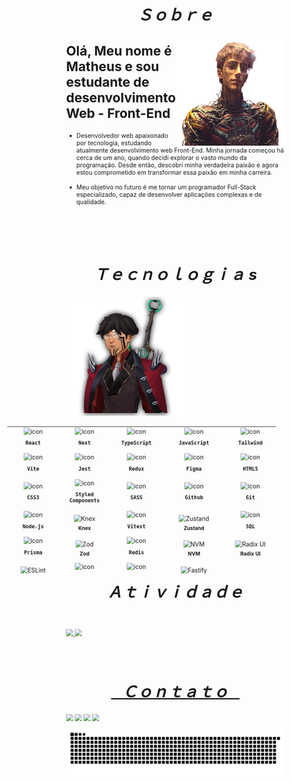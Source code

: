 

<div align="center">
  <h2 align="center" style="font-size:35px;">&ensp; <i>Ｓｏｂｒｅ</i> &ensp;</h2>

  <img align="right" width="250px" height="250px" src="./images/cyber-punk.png">
  <h2 align="left" style='font-size:30px;'>Olá, Meu nome é Matheus e sou estudante de desenvolvimento Web - Front-End</h2>

  <ul align="left">
    <li>Desenvolvedor web apaixonado por tecnologia, estudando atualmente desenvolvimento web Front-End. Minha jornada começou há cerca de um ano, quando decidi explorar o vasto mundo da programação. Desde então, descobri minha verdadeira paixão e agora estou comprometido em transformar essa paixão em minha carreira.</li>
    <br>
    <li>Meu objetivo no futuro é me tornar um programador Full-Stack especializado, capaz de desenvolver aplicações complexas e de qualidade.</li>
  </ul>
  <br><br><br><br>
</div>


  <h2 align="center" style="font-size:35px;">&ensp; <i>Ｔｅｃｎｏｌｏｇｉａ s</i> &ensp;</h2>

  <img align="left" height="275px" width="275px" alt="" src="./images/avatar.png" />

  <table align="right" height="350px" width="275px" style="width: 650px; padding: 10px 0px 10px 10px;  list-style:none;">
 <tr>
  <td align="center">
    <img src="https://skillicons.dev/icons?i=react" width="40px" alt=" icon"/><br>
    <sub><b><pre>React</pre></b></sub>
  </td>
  <td align="center">
    <img src="https://skillicons.dev/icons?i=next" width="40px" alt=" icon"/><br>
    <sub><b><pre>Next</pre></b></sub>
  </td>
  <td align="center">
    <img src="https://skillicons.dev/icons?i=typescript" width="40px" alt=" icon"/><br>
    <sub><b><pre>TypeScript</pre></b></sub>
  </td>
  <td align="center">
    <img src="https://skillicons.dev/icons?i=javascript" width="40px" alt=" icon"/><br>
    <sub><b><pre>JavaScript</pre></b></sub>
  </td>
  <td align="center">
    <img src="https://skillicons.dev/icons?i=tailwind" width="40px" alt=" icon"/><br>
    <sub><b><pre>Tailwind</pre></b></sub>
  </td>
</tr>
<tr>
  <td align="center">
    <img src="https://skillicons.dev/icons?i=vite" width="40px" alt=" icon"/><br>
    <sub><b><pre>Vite</pre></b></sub>
  </td>
  <td align="center">
    <img src="https://skillicons.dev/icons?i=jest" width="40px" alt=" icon"/><br>
    <sub><b><pre>Jest</pre></b></sub>
  </td>
  <td align="center">
    <img src="https://skillicons.dev/icons?i=redux" width="40px" alt=" icon"/><br>
    <sub><b><pre>Redux</pre></b></sub>
  </td>
  <td align="center">
    <img src="https://skillicons.dev/icons?i=figma" width="40px" alt=" icon"/><br>
    <sub><b><pre>Figma</pre></b></sub>
  </td>
  <td align="center">
    <img src="https://skillicons.dev/icons?i=html" width="40px" alt=" icon"/><br>
    <sub><b><pre>HTML5</pre></b></sub>
  </td>
</tr>
<tr>
  <td align="center">
    <img src="https://skillicons.dev/icons?i=css" width="40px" alt=" icon"/><br>
    <sub><b><pre>CSS3</pre></b></sub>
  </td>
  <td align="center">
    <img src="https://skillicons.dev/icons?i=styledcomponents" width="40px" alt=" icon"/><br>
    <sub><b><pre>Styled<br>Components</pre></b></sub>
  </td>
  <td align="center">
    <img src="https://skillicons.dev/icons?i=sass" width="40px" alt=" icon"/><br>
    <sub><b><pre>SASS</pre></b></sub>
  </td>
  <td align="center">
    <img src="https://skillicons.dev/icons?i=github" width="40px" alt=" icon"/><br>
    <sub><b><pre>Github</pre></b></sub>
  </td>
  <td align="center">
    <img src="https://skillicons.dev/icons?i=git" width="40px" alt=" icon"/><br>
    <sub><b><pre>Git</pre></b></sub>
  </td>
</tr>
<tr>
  <td align="center">
    <img src="https://skillicons.dev/icons?i=nodejs" width="40px" alt=" icon"/><br>
    <sub><b><pre>Node.js</pre></b></sub>
  </td>
 <td align="center">
    <img src="https://img.shields.io/badge/Knex.js-000000?style=for-the-badge&logo=knex&logoColor=white" height="30px" alt="Knex"/><br>
    <sub><b>Knex</b></sub>
  </td>
  <td align="center">
    <img src="https://skillicons.dev/icons?i=vitest" width="40px" alt=" icon"/><br>
    <sub><b><pre>Vitest</pre></b></sub>
  </td>
<td align="center">
    <img src="https://img.shields.io/badge/Zustand-000000?style=for-the-badge&logo=react&logoColor=white" height="30px" alt="Zustand"/><br>
    <sub><b>Zustand</b></sub>
  </td>
  <td align="center">
    <img src="https://skillicons.dev/icons?i=mysql" width="40px" alt=" icon"/><br>
    <sub><b><pre>SQL</pre></b></sub>
  </td>
</tr>
<tr>
  <td align="center">
    <img src="https://skillicons.dev/icons?i=prisma" width="40px" alt=" icon"/><br>
    <sub><b><pre>Prisma</pre></b></sub>
  </td>
 <td align="center">
    <img src="https://img.shields.io/badge/Zod-2d3748?style=for-the-badge" height="30px" alt="Zod"/><br>
    <sub><b>Zod</b></sub>
  </td>
  <td align="center">
    <img src="https://skillicons.dev/icons?i=redis" width="40px" alt=" icon"/><br>
    <sub><b><pre>Redis</pre></b></sub>
  </td>
<td align="center">
    <img src="https://img.shields.io/badge/NVM-339933?style=for-the-badge&logo=nodedotjs&logoColor=white" height="30px" alt="NVM"/><br>
    <sub><b>NVM</b></sub>
  </td>
  <td align="center">
    <img src="https://img.shields.io/badge/Radix UI-000000?style=for-the-badge&logo=react&logoColor=white" height="30px" alt="Radix UI"/><br>
    <sub><b>Radix UI</b></sub>
  </td>
</tr>
<tr>
 <td align="center">
    <img src="https://img.shields.io/badge/ESLint-4B32C3?style=for-the-badge&logo=eslint&logoColor=white" height="30px" alt="ESLint"/><br>
    <sub><b>ESLint</b></sub>
  </td>
  <td align="center">
    <img src="https://skillicons.dev/icons?i=npm" width="40px" alt=" icon"/><br>
    <sub><b><pre>NPM</pre></b></sub>
  </td>
  <td align="center">
    <img src="https://skillicons.dev/icons?i=pnpm" width="40px" alt=" icon"/><br>
    <sub><b><pre>PNPM</pre></b></sub>
  </td>
<td align="center">
    <img src="https://img.shields.io/badge/Fastify-000000?style=for-the-badge&logo=fastify&logoColor=white" height="30px" alt="Fastify"/><br>
    <sub><b>Fastify</b></sub>
  </td>
</tr>
<tr>
  <td align="center">
    <img src="https://img.shields.io/badge/CORS-00599C?style=for-the-badge" height="30px" alt="CORS"/><br>
    <sub><b>CORS</b></sub>
  </td>
 <td align="center">
    <img src="https://img.shields.io/badge/Swiper.js-6332F6?style=for-the-badge&logo=swiper&logoColor=white" height="30px" alt="Swiper"/><br>
    <sub><b>Swiper</b></sub>
  </td>
  <td align="center">
    <img src="https://skillicons.dev/icons?i=docker" width="40px" alt=" icon"/><br>
    <sub><b><pre>Docker</pre></b></sub>
  </td>
  <td align="center">
    <img src="https://img.shields.io/badge/bcrypt-gray?style=flat&logo=bcrypt" width="40px" alt=" icon"/><br>
    <sub><b><pre>Bcrypt</pre></b></sub>
  </td>
  <td align="center">
    <img src="https://img.shields.io/badge/jwt-gray?style=flat&logo=jwt" width="40px" alt=" icon"/><br>
    <sub><b><pre>JWT</pre></b></sub>
  </td>
</tr>
<tr>
  <td align="center">
    <img src="https://skillicons.dev/icons?i=sqlite" width="40px" alt=" icon"/><br>
    <sub><b><pre>SQLite</pre></b></sub>
  </td>
  <td align="center">
    <img src="https://skillicons.dev/icons?i=postgres" width="40px" alt=" icon"/><br>
    <sub><b><pre>PostgreSQL</pre></b></sub>
  </td>
  <td align="center">
    <img src="https://skillicons.dev/icons?i=express" width="40px" alt=" icon"/><br>
    <sub><b><pre>Express</pre></b></sub>
  </td>
  <td align="center">
    <img src="https://img.shields.io/badge/Dotenv-8DD6F9?style=for-the-badge&logo=dotenv&logoColor=black" height="30px" alt="Dotenv"/><br>
    <sub><b>Dotenv</b></sub>
  </td>
  <td align="center">
    <img src="https://img.shields.io/badge/ShadCN_UI-000000?style=flat&logo=tailwindcss&logoColor=white" width="80px" alt="ShadCN icon"/><br>
    <sub><b><pre>ShadCN/UI</pre></b></sub>
  </td>
</tr>
    <tr>
  <td align="center">
    <img src="https://img.shields.io/badge/Postman-F36817?style=flat&logo=postman&logoColor=white" width="80px" alt="Postman icon"/><br>
    <sub><b><pre>Postman</pre></b></sub>
  </td>
  <td align="center">
    <img src="https://img.shields.io/badge/DBeaver-372923?style=flat&logo=dbeaver&logoColor=white" width="80px" alt="DBeaver icon"/><br>
    <sub><b><pre>DBeaver</pre></b></sub>
  </td>
  <td align="center">
    <img src="https://img.shields.io/badge/Insomnia-4000BF?style=flat&logo=insomnia&logoColor=white" width="80px" alt="Insomnia icon"/><br>
    <sub><b><pre>Insomnia</pre></b></sub>
  </td>
  <td align="center">
    <img src="https://img.shields.io/badge/WebSockets-333333?style=flat&logo=websocket&logoColor=white" width="80px" alt="WebSockets icon"/><br>
    <sub><b><pre>WebSockets</pre></b></sub>
  </td>
  <td align="center">
    <img src="https://skillicons.dev/icons?i=nestjs" width="40px" alt="NestJS icon"/><br>
    <sub><b><pre>NestJS</pre></b></sub>
  </td>
</tr>
  </table>

  <br><br><br><br><br><br><br><br><br><br><br><br><br><br><br>

  <h2 align="center" style="font-size:35px;">&ensp; <i>Ａｔｉｖｉｄａｄｅ</i> &ensp;</h2>
  <br>
  <br>
  <div>
  <a href="https://github.com/mattzu22">
  <img height="180em" src="https://github-readme-stats.vercel.app/api?username=mattzu22&show_icons=true&theme=tokyonight&include_all_commits=true&count_private=true"/>
  <img height="180em" src="https://github-readme-stats.vercel.app/api/top-langs/?username=mattzu22&layout=compact&langs_count=6&theme=tokyonight"/>
</div>

 
<br><br>
  <h2 align="center" style="font-size:35px;">&ensp; <i>Ｃｏｎｔａｔｏ</i> &ensp;</h2>
<div> 
  <a href="https://instagram.com/mattzu.22" target="_blank"><img src="https://img.shields.io/badge/-Instagram-%23E4405F?style=for-the-badge&logo=instagram&logoColor=white" target="_blank"></a>
  <a href = "mailto:matheusg3.201168@gmail.com"><img src="https://img.shields.io/badge/-Gmail-%23333?style=for-the-badge&logo=gmail&logoColor=white" target="_blank"></a>
  <a href="https://www.linkedin.com/in/matheus-macedo-422b78235/" target="_blank"><img src="https://img.shields.io/badge/-LinkedIn-%230077B5?style=for-the-badge&logo=linkedin&logoColor=white" target="_blank"></a> 
  <a href="https://wa.me/5584998565965" target="_blank"><img src="https://img.shields.io/badge/-WhatsApp-%2325D366?style=for-the-badge&logo=WhatsApp&logoColor=white" target="_blank"></a> 
 
  ![Snake animation](https://github.com/mattzu22/mattzu22/blob/output/github-contribution-grid-snake-dark.svg)
  </div>


